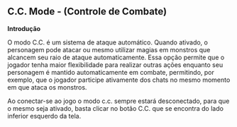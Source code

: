 ## C.C. Mode - (Controle de Combate)


<html>
  <head>
    <meta charset="utf-8" />
    <meta name="viewport" content="width=device-width" />
  </head>
  <body>
<p><strong>Introdução</strong></p>

<p>
O modo C.C. é um sistema de ataque automático. Quando ativado, o personagem pode atacar ou mesmo utilizar magias em monstros que alcancem seu raio de ataque automaticamente. Essa opção permite que o jogador tenha maior flexibilidade para realizar outras ações enquanto seu personagem é mantido automaticamente em combate, permitindo, por exemplo, que o jogador participe ativamente dos chats no mesmo momento em que ataca os monstros.<br>

Ao conectar-se ao jogo o modo c.c. sempre estará desconectado, para que o mesmo seja ativado, basta clicar no botão C.C. que se encontra do lado inferior esquerdo da tela.
</p>

<p align="center">
<img src="./1-Files/wyd_img_c.c..jpg/>
</p>

<br>
<p><strong>Como usar o modo C.C.</p></strong>

<p>
Para fazer a personagem utilizar o buff poderá ser colocado as skills de buff no 1º slot da barra rápida, enquanto o modo C.C. está ativado.<br><br>

<strong>- Controle de combate:</strong> clicando no botão C.C. poderá ser selecionado o controle de combate físico, o personagem automaticamente utilizará todas as skills de Buff da primeira barra rápida e o personagem irá atacar fisicamente todos os monstros que estiverem dentro do seu raio de ataque.<br>

<strong>- Combate mágico:</strong> clicando no botão C.C. também poderá ser selecionado o controle de combate mágico, o personagem irá automaticamente utilizar todas as skills de Buff da primeira barra rápida e atacará os monstros com as skills que estiverem abaixo da barra de ataque automático(barra vermelha)<br>

<strong>- Modo Passivo:</strong> clicando no botão C.C. também será possível selecionar o controle de combate passivo, o personagem irá automaticamente utilizar todas as skills de Buff e então utilizará as poções e rações de montaria quando necessário.<br>

<strong>Observações:</strong> O personagem atacará automaticamente ou utilizará as skill de acordo com a necessidade do raio de ataque.<br><br>

As poções serão utilizadas automaticamente quando o HP baixar a 1%, assim como as rações também serão utilizadas automaticamente quando o HP da montaria baixar a 1%<br><br>

Quando ativado o modo C.C. não é possível atacar aos demais jogadores, mesmo quando a caça está sendo realizada em uma área PVP com o PK ativado.
</p>
  </body>
</html>
